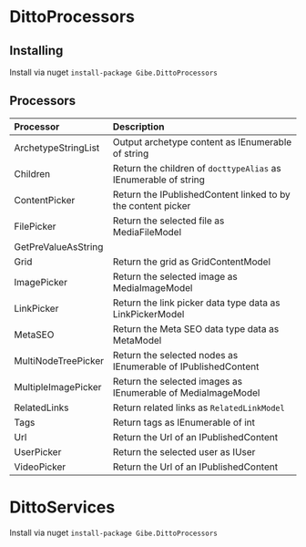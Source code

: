 # DittoProcessors

## Installing

Install via nuget ``` install-package Gibe.DittoProcessors ```

## Processors
| Processor | Description |
|:----------|:------------|
|ArchetypeStringList| Output archetype content as IEnumerable of string |
|Children| Return the children of ```docttypeAlias``` as IEnumerable of string |
|ContentPicker| Return the IPublishedContent linked to by the content picker |
|FilePicker| Return the selected file as MediaFileModel |
|GetPreValueAsString| |
|Grid| Return the grid as GridContentModel |
|ImagePicker| Return the selected image as MediaImageModel |
|LinkPicker| Return the link picker data type data as LinkPickerModel |
|MetaSEO| Return the Meta SEO data type data as MetaModel |
|MultiNodeTreePicker| Return the selected nodes as IEnumerable of IPublishedContent |
|MultipleImagePicker| Return the selected images as IEnumerable of MediaImageModel |
|RelatedLinks| Return related links as ```RelatedLinkModel``` |
|Tags| Return tags as IEnumerable of int |
|Url| Return the Url of an IPublishedContent |
|UserPicker| Return the selected user as IUser |
|VideoPicker| Return the Url of an IPublishedContent |

# DittoServices

Install via nuget ``` install-package Gibe.DittoProcessors ```